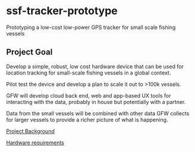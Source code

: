 # ssf-tracker-prototype
Prototyping a low-cost low-power GPS tracker for small scale fishing vessels


## Project Goal
Develop a simple, robust, low cost hardware device that can be used for location tracking
for small-scale fishing vessels in a global context.

Pilot test the device and develop a plan to scale it out to >100k vessels.

GFW will develop cloud back end, web and app-based UX tools for interacting with the data, probably in house but potentially with a partner.

Data from the small vessels will be combined with other data GFW collects for larger vessels to provide a richer picture of what is happening.

[Project Background](background.md)

[Hardware requirements](requirements.md)


